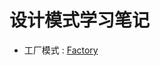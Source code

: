 # 设计模式学习笔记
- 工厂模式 : [Factory](https://github.com/RichardFrankios/DesignPatternLearning/blob/master/src/wsj/dp/factory/%E7%AC%94%E8%AE%B0.md)
